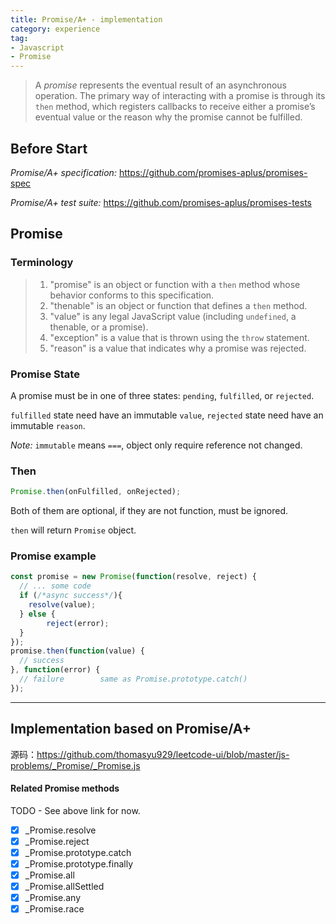 ```yaml
---
title: Promise/A+ - implementation
category: experience
tag: 
- Javascript
- Promise
---
```


> A *promise* represents the eventual result of an asynchronous operation. The primary way of interacting with a promise is through its `then` method, which registers callbacks to receive either a promise’s eventual value or the reason why the promise cannot be fulfilled.

## Before Start

*Promise/A+ specification:* https://github.com/promises-aplus/promises-spec

*Promise/A+ test suite:* https://github.com/promises-aplus/promises-tests

## Promise

### Terminology 

> 1. "promise" is an object or function with a `then` method whose behavior conforms to this specification.
> 2. "thenable" is an object or function that defines a `then` method.
> 3. "value" is any legal JavaScript value (including `undefined`, a thenable, or a promise).
> 4. "exception" is a value that is thrown using the `throw` statement.
> 5. "reason" is a value that indicates why a promise was rejected.

### Promise State

A promise must be in one of three states: `pending`, `fulfilled`, or `rejected`.

`fulfilled` state need have an immutable `value`, `rejected` state need have an immutable `reason`.

*Note:* `immutable` means `===`, object only require reference not changed.

### Then

```javascript
Promise.then(onFulfilled, onRejected);
```

Both of them are optional, if they are not function, must be ignored.

`then` will return `Promise` object.

### Promise example

```javascript
const promise = new Promise(function(resolve, reject) {
  // ... some code
  if (/*async success*/){
  	resolve(value);    
  } else {
		reject(error);                      
  }
});
promise.then(function(value) {
  // success
}, function(error) {
  // failure		same as Promise.prototype.catch()
});
```

---

## Implementation based on Promise/A+

源码：https://github.com/thomasyu929/leetcode-ui/blob/master/js-problems/_Promise/_Promise.js

#### Related Promise methods

TODO - See above link for now.

- [x] _Promise.resolve
- [x] _Promise.reject
- [x] _Promise.prototype.catch
- [x] _Promise.prototype.finally
- [x] _Promise.all
- [x] _Promise.allSettled
- [x] _Promise.any
- [x] _Promise.race
